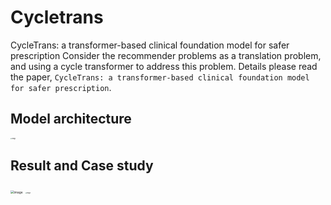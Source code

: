 # Cycletrans
CycleTrans: a transformer-based clinical foundation model for safer prescription
Consider the recommender problems as a translation problem, and using a cycle transformer to address this problem. Details please read the paper, `CycleTrans: a transformer-based clinical foundation model for safer prescription`.

## Model architecture
<img src="https://github.com/Undefeated-man/Cycletrans/assets/51683546/6e876f4d-2637-4a7c-b318-202a63306d53" alt="image" style="zoom:15%;" />

## Result and Case study
<img src="https://github.com/Undefeated-man/Cycletrans/assets/51683546/f346c65c-a038-47e7-a017-d15e41a06087" alt="image" style="zoom:35%;" />

<img src="https://github.com/Undefeated-man/Cycletrans/assets/51683546/337dafc3-7024-4aa1-bd8a-558f6239cd6e" alt="image" style="zoom:15%;" />
